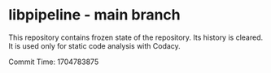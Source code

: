 # libpipeline - main branch

This repository contains frozen state of the repository.
Its history is cleared. It is used only for static code
analysis with Codacy.

Commit Time: 1704783875